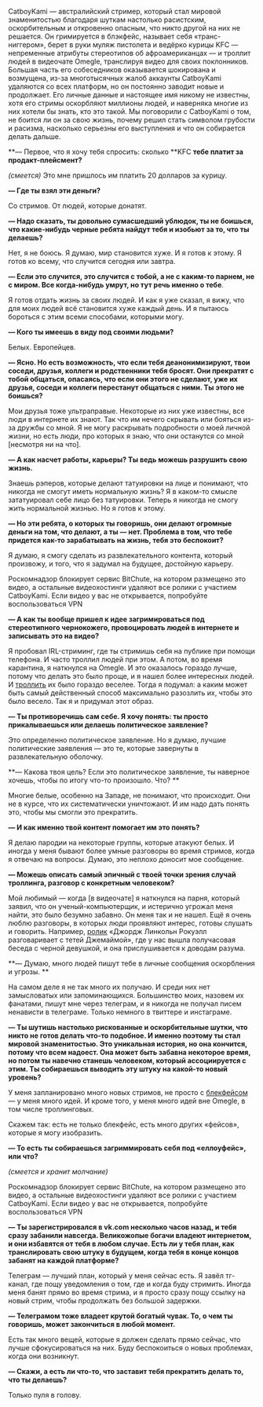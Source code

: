 CatboyKami — австралийский стример, который стал мировой знаменитостью благодаря шуткам настолько расистским, оскорбительным и откровенно опасным, что никто другой на них не решается. Он гримируется в блэкфейс‌, называет себя «транс-ниггером», берет в руки муляж пистолета и ведёрко курицы KFC — непременные атрибуты стереотипов об афроамериканцах — и троллит людей в видеочате Omegle, транслируя видео для своих поклонников. Большая часть его собеседников оказывается шокирована и возмущена, из-за многотысячных жалоб аккаунты CatboyKami удаляются со всех платформ, но он постоянно заводит новые и продолжает. Его личные данные и настоящее имя никому не известны, хотя его стримы оскорбляют миллионы людей, и наверняка многие из них хотели бы знать, кто это такой. Мы поговорили с CatboyKami о том, не боится ли он за свою жизнь, почему решил стать символом грубости и расизма, насколько серьезны его выступления и что он собирается делать дальше.

**— Первое, что я хочу тебя спросить: сколько **KFC **тебе платит за продакт-плейсмент?**

_(смеется)_ Это мне пришлось им платить 20 долларов за курицу. 

**— Где ты взял эти деньги?**

Со стримов. От людей, которые донатят.

**— Надо сказать, ты довольно сумасшедший ублюдок, ты не боишься, что какие-нибудь черные ребята найдут тебя и изобьют за то, что ты делаешь?**

Нет, я не боюсь. Я думаю, мир становится хуже. И я готов к этому. Я готов ко всему, что случится сегодня или завтра.

**— Если это случится, это случится с тобой, а не с каким-то парнем, не с миром. Все когда-нибудь умрут, но тут речь именно о тебе**.

Я готов отдать жизнь за своих людей. И как я уже сказал, я вижу, что для моих людей всё становится хуже каждый день. И я пытаюсь бороться с этим всеми способами, которыми могу.

**— Кого ты имеешь в виду под своими людьми?**

Белых. Европейцев. 

**— Ясно. Но есть возможность, что если тебя деанонимизируют, твои соседи, друзья, коллеги и родственники тебя бросят. Они прекратят с тобой общаться, опасаясь, что если они этого не сделают, уже их друзья, соседи и коллеги перестанут общаться с ними. Ты этого не боишься?**

Мои друзья тоже ультраправые. Некоторые из них уже известны, все люди в интернете их знают. Так что им нечего скрывать или бояться из-за дружбы со мной. Я не могу раскрывать подробности о моей личной жизни, но есть люди, про которых я знаю, что они останутся со мной [несмотря ни на что].

**— А как насчет работы, карьеры? Ты ведь можешь разрушить свою жизнь.**

Знаешь рэперов, которые делают татуировки на лице и понимают, что никогда не смогут иметь нормальную жизнь? Я в каком-то смысле зататуировал себе лицо без татуировки. Теперь я никогда не смогу жить нормальной жизнью. Но я готов к этому. 

**— Но эти ребята, о которых ты говоришь, они делают огромные деньги на том, что делают, а ты — нет. Проблема в том, что тебе придется как-то зарабатывать на жизнь, тебя это беспокоит?**

Я думаю, я смогу сделать из развлекательного контента, который произвожу, и того, что я задумал на будущее, достойную карьеру.

Роскомнадзор блокирует сервис BitChute, на котором размещено это видео, а остальные видеохостинги удаляют все ролики с участием CatboyKami. Если видео у вас не открывается, попробуйте воспользоваться VPN

**— А как ты вообще пришел к идее загримироваться под стереотипного чернокожего, провоцировать людей в интернете и записывать это на видео?**

Я пробовал IRL-стриминг, где ты стримишь себя на публике при помощи телефона. И часто троллил людей при этом. А потом, во время карантина, я наткнулся на Omegle‌. И это оказалось гораздо лучше, потому что делать это было проще, и я нашел более интересных людей. И [троллить](https://www.bitchute.com/video/mBV5UR3Y190e/) их было гораздо веселее. Тогда я подумал: а каким может быть самый действенный способ максимально разозлить их, чтобы это было весело. Так я и придумал этот образ.

**— Ты противоречишь сам себе. Я хочу понять: ты просто прикалываешься или делаешь политическое заявление?**

Это определенно политическое заявление. Но я думаю, лучшие политические заявления — это те, которые завернуты в развлекательную оболочку.

**— Какова твоя цель? Если это политическое заявление, ты наверное хочешь, чтобы по итогу что-то произошло. Что? **

Многие белые, особенно на Западе, не понимают, что происходит. Они не в курсе, что их систематически уничтожают. И им надо дать понять это, чтобы мы смогли это прекратить.

**— И как именно твой контент помогает им это понять?**

Я делаю пародии на некоторые группы, которые атакуют белых. И иногда у меня бывают более умные разговоры во время стримов, когда я отвечаю на вопросы. Думаю, это неплохо доносит мое сообщение. 

**— Можешь описать самый эпичный с твоей точки зрения случай троллинга, разговор с конкретным человеком?**

Мой любимый — когда [в видеочате] я наткнулся на парня, который заявил, что он ученый-компьютерщик, и истерично угрожал меня найти, это было безумно забавно. Он меня так и не нашел. Ещё я очень люблю разговоры, в которых люди проявляют интерес, готовы слушать и говорить. Например, [ролик](https://www.bitchute.com/video/i2RZpMqYuf60/) «Джордж Линкольн Рокуэлл разговаривает с тетей Джемаймой», где у нас вышла получасовая беседа с черной девушкой, и она прислушивается к доводам разума.

**— Думаю, много людей пишут тебе в личные сообщения оскорбления и угрозы. **

На самом деле я не так много их получаю. И среди них нет замысловатых или запоминающихся. Большинство моих, назовем их фанатами, пишут мне через телеграм, и я никогда не получал писем ненависти в телеграме. Только немного в твиттере и инстаграме.

**— Ты шутишь настолько рискованные и оскорбительные шутки, что никто не готов делать что-то подобное. И именно поэтому ты стал мировой знаменитостью. Это уникальная история, но она кончится, потому что всем надоест. Она может быть забавна некоторое время, но потом ты навечно станешь человеком, который ассоциируется с этим. Ты собираешься выводить эту штуку на какой-то новый уровень?**

У меня запланировано много новых стримов, не просто с [блекфейсом](https://www.bitchute.com/video/9EXnAEZZFMMg/) — у меня много идей. И кроме того, у меня много идей вне Omegle, в том числе троллинговых.

Скажем так: есть не только блекфейс, есть много других «фейсов», которые я могу изобразить.

**— То есть ты собираешься загриммировать себя под «еллоуфейс», или что?**

_(смеется и хранит молчание)_

Роскомнадзор блокирует сервис BitChute, на котором размещено это видео, а остальные видеохостинги удаляют все ролики с участием CatboyKami. Если видео у вас не открывается, попробуйте воспользоваться VPN

**— Ты зарегистрировался в vk.com несколько часов назад, и тебя сразу забанили навсегда. Великожопые богачи владеют интернетом, и они избавятся от тебя в любом случае. Есть ли у тебя план, как транслировать свою штуку в будущем, когда тебя в конце концов забанят на каждой платформе?**

Телеграм — лучший план, который у меня сейчас есть. Я завёл тг-канал, где пощу уведомления о том, где и когда буду стримить. Иногда меня банят прямо во время стрима, и я просто сразу пощу ссылку на новый стрим, чтобы продолжать без большой задержки. 

**— Телеграмом тоже владеет крутой богатый чувак. То, о чем ты говоришь, может закончиться в любой момент‌.**

Есть так много вещей, которые я должен сделать прямо сейчас, что лучше сфокусироваться на них. Буду беспокоиться о новых проблемах, когда они возникнут.

**— Скажи, а есть ли что-то, что заставит тебя прекратить делать то, что ты делаешь?**

Только пуля в голову.
